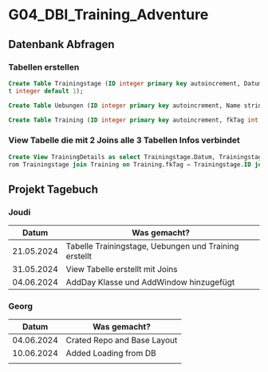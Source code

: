# G04_DBI_Training_Adventure

## Datenbank Abfragen

### Tabellen erstellen
```sql
Create Table Trainingstage (ID integer primary key autoincrement, Datum date, Dauer time default 0, Schwierigkei
t integer default 1);
```

```sql
Create Table Uebungen (ID integer primary key autoincrement, Name string, Muskelgruppen string);
```

```sql
Create Table Training (ID integer primary key autoincrement, fkTag int, fkUebung int);
```

### View Tabelle die mit 2 Joins alle 3 Tabellen Infos verbindet
```sql
Create View TrainingDetails as select Trainingstage.Datum, Trainingstage.Dauer, Trainingstage.Schwierigkeit, Uebungen.Name, Uebungen.Muskelgruppen f
rom Trainingstage join Training on Training.fkTag = Trainingstage.ID join Uebungen on Training.fkUebung = Uebungen.ID;
```

## Projekt Tagebuch
### Joudi
| Datum      | Was gemacht?                                          |
|------------|-------------------------------------------------------|
| 21.05.2024 | Tabelle Trainingstage, Uebungen und Training erstellt |
| 31.05.2024 | View Tabelle erstellt mit Joins                       |
| 04.06.2024 | AddDay Klasse und AddWindow hinzugefügt               |

### Georg
| Datum      | Was gemacht?                |
|------------|-----------------------------|
| 04.06.2024 | Crated Repo and Base Layout |
| 10.06.2024 | Added Loading from DB       |
|            |                             |